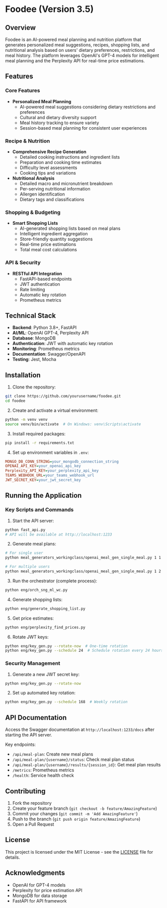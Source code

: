 # Foodee (Version 3.5)

## Overview

Foodee is an AI-powered meal planning and nutrition platform that generates personalized meal suggestions, recipes, shopping lists, and nutritional analysis based on users' dietary preferences, restrictions, and meal history. The platform leverages OpenAI's GPT-4 models for intelligent meal planning and the Perplexity API for real-time price estimations.

## Features

### Core Features
- **Personalized Meal Planning**
  - AI-powered meal suggestions considering dietary restrictions and preferences
  - Cultural and dietary diversity support
  - Meal history tracking to ensure variety
  - Session-based meal planning for consistent user experiences

### Recipe & Nutrition
- **Comprehensive Recipe Generation**
  - Detailed cooking instructions and ingredient lists
  - Preparation and cooking time estimates
  - Difficulty level assessments
  - Cooking tips and variations
- **Nutritional Analysis**
  - Detailed macro and micronutrient breakdown
  - Per-serving nutritional information
  - Allergen identification
  - Dietary tags and classifications

### Shopping & Budgeting
- **Smart Shopping Lists**
  - AI-generated shopping lists based on meal plans
  - Intelligent ingredient aggregation
  - Store-friendly quantity suggestions
  - Real-time price estimations
  - Total meal cost calculations

### API & Security
- **RESTful API Integration**
  - FastAPI-based endpoints
  - JWT authentication
  - Rate limiting
  - Automatic key rotation
  - Prometheus metrics

## Technical Stack

- **Backend**: Python 3.8+, FastAPI
- **AI/ML**: OpenAI GPT-4, Perplexity API
- **Database**: MongoDB
- **Authentication**: JWT with automatic key rotation
- **Monitoring**: Prometheus metrics
- **Documentation**: Swagger/OpenAPI
- **Testing**: Jest, Mocha

## Installation

1. Clone the repository:
```bash
git clone https://github.com/yourusername/foodee.git
cd foodee
```

2. Create and activate a virtual environment:
```bash
python -m venv venv
source venv/bin/activate  # On Windows: venv\Scripts\activate
```

3. Install required packages:
```bash
pip install -r requirements.txt
```

4. Set up environment variables in `.env`:
```ini
MONGO_DB_CONN_STRING=your_mongodb_connection_string
OPENAI_API_KEY=your_openai_api_key
Perplexity_API_KEY=your_perplexity_api_key
TEAMS_WEBHOOK_URL=your_teams_webhook_url
JWT_SECRET_KEY=your_jwt_secret_key
```

## Running the Application

### Key Scripts and Commands

1. Start the API server:
```bash
python fast_api.py
# API will be available at http://localhost:1233
```

2. Generate meal plans:
```bash
# For single user
python meal_generators_workingclass/openai_meal_gen_single_meal.py 1 1 username

# For multiple users
python meal_generators_workingclass/openai_meal_gen_single_meal.py 1 2
```

3. Run the orchestrator (complete process):
```bash
python eng/orch_sng_ml_wc.py
```

4. Generate shopping lists:
```bash
python eng/generate_shopping_list.py
```

5. Get price estimates:
```bash
python eng/perplexity_find_prices.py
```

6. Rotate JWT keys:
```bash
python eng/key_gen.py --rotate-now  # One-time rotation
python eng/key_gen.py --schedule 24  # Schedule rotation every 24 hours
```

### Security Management

1. Generate a new JWT secret key:
```bash
python eng/key_gen.py --rotate-now
```

2. Set up automated key rotation:
```bash
python eng/key_gen.py --schedule 168  # Weekly rotation
```

## API Documentation

Access the Swagger documentation at `http://localhost:1233/docs` after starting the API server.

Key endpoints:
- `/api/meal-plan`: Create new meal plans
- `/api/meal-plan/{username}/status`: Check meal plan status
- `/api/meal-plan/{username}/results/{session_id}`: Get meal plan results
- `/metrics`: Prometheus metrics
- `/health`: Service health check

## Contributing

1. Fork the repository
2. Create your feature branch (`git checkout -b feature/AmazingFeature`)
3. Commit your changes (`git commit -m 'Add AmazingFeature'`)
4. Push to the branch (`git push origin feature/AmazingFeature`)
5. Open a Pull Request

## License

This project is licensed under the MIT License - see the [LICENSE](LICENSE) file for details.

## Acknowledgments

- OpenAI for GPT-4 models
- Perplexity for price estimation API
- MongoDB for data storage
- FastAPI for API framework
